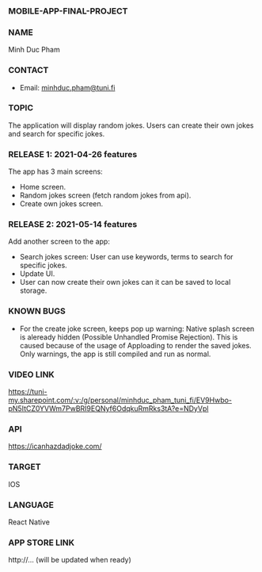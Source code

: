 ### MOBILE-APP-FINAL-PROJECT


### NAME
Minh Duc Pham

### CONTACT
- Email: minhduc.pham@tuni.fi

### TOPIC
The application will display random jokes. Users can create their own jokes 
and search for specific jokes.

### RELEASE 1: 2021-04-26 features
The app has 3 main screens: 
- Home screen.
- Random jokes screen (fetch random jokes from api).
- Create own jokes screen.

### RELEASE 2: 2021-05-14 features
Add another screen to the app:
- Search jokes screen: User can use keywords, terms to search for specific jokes.
- Update UI.
- User can now create their own jokes can it can be saved to local storage.

### KNOWN BUGS
- For the create joke screen, keeps pop up warning: Native splash screen is aleready hidden (Possible Unhandled Promise Rejection). This is caused because of the usage of Apploading to render the saved jokes. Only warnings, the app is still compiled and run as normal.

### VIDEO LINK
https://tuni-my.sharepoint.com/:v:/g/personal/minhduc_pham_tuni_fi/EV9Hwbo-pN5ItCZ0YVWm7PwBRI9EQNyf6OdqkuRmRks3tA?e=NDyVpl

### API
https://icanhazdadjoke.com/

### TARGET
IOS

### LANGUAGE
React Native

### APP STORE LINK
http://… (will be updated when ready)
